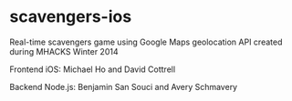 scavengers-ios
==============

Real-time scavengers game using Google Maps geolocation API created during MHACKS Winter 2014

Frontend iOS: Michael Ho and David Cottrell

Backend Node.js: Benjamin San Souci and Avery Schmavery
